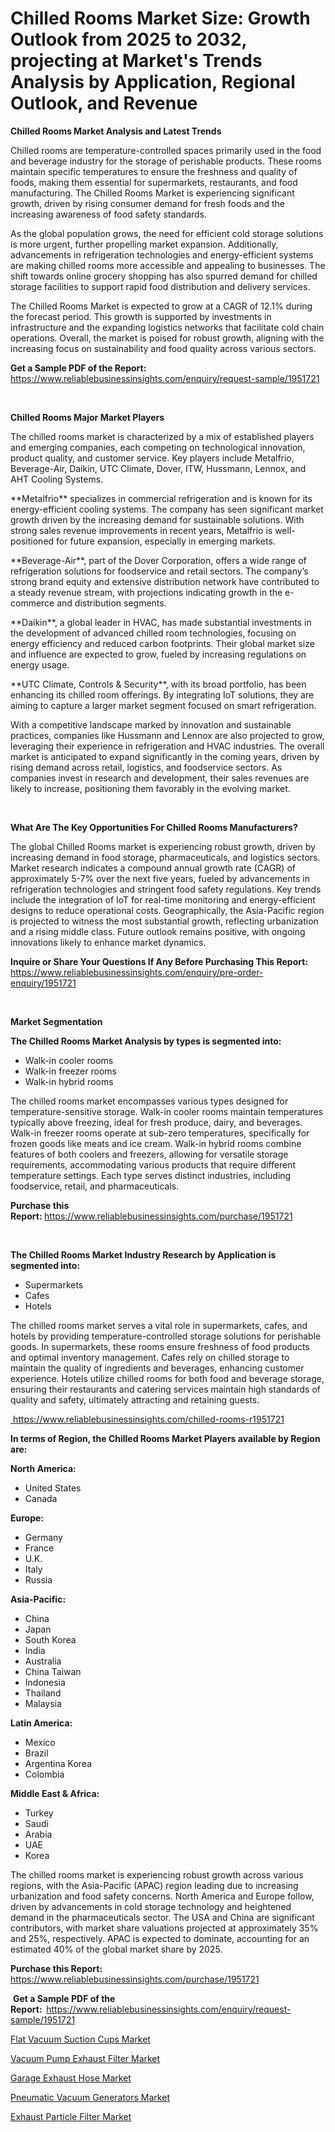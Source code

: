 <p><h1>Chilled Rooms Market Size: Growth Outlook from 2025 to 2032, projecting at Market's Trends Analysis by Application, Regional Outlook, and Revenue</h1></p><p><strong>Chilled Rooms Market Analysis and Latest Trends</strong></p>
<p><p>Chilled rooms are temperature-controlled spaces primarily used in the food and beverage industry for the storage of perishable products. These rooms maintain specific temperatures to ensure the freshness and quality of foods, making them essential for supermarkets, restaurants, and food manufacturing. The Chilled Rooms Market is experiencing significant growth, driven by rising consumer demand for fresh foods and the increasing awareness of food safety standards.</p><p>As the global population grows, the need for efficient cold storage solutions is more urgent, further propelling market expansion. Additionally, advancements in refrigeration technologies and energy-efficient systems are making chilled rooms more accessible and appealing to businesses. The shift towards online grocery shopping has also spurred demand for chilled storage facilities to support rapid food distribution and delivery services.</p><p>The Chilled Rooms Market is expected to grow at a CAGR of 12.1% during the forecast period. This growth is supported by investments in infrastructure and the expanding logistics networks that facilitate cold chain operations. Overall, the market is poised for robust growth, aligning with the increasing focus on sustainability and food quality across various sectors.</p></p>
<p><strong>Get a Sample PDF of the Report:&nbsp;</strong> <a href="https://www.reliablebusinessinsights.com/enquiry/request-sample/1951721?utm_campaign=112&utm_medium=2&utm_source=Github&utm_content=ia&utm_term=08042025&utm_id=chilled-rooms">https://www.reliablebusinessinsights.com/enquiry/request-sample/1951721</a></p>
<p>&nbsp;</p>
<p><strong>Chilled Rooms Major Market Players</strong></p>
<p><p>The chilled rooms market is characterized by a mix of established players and emerging companies, each competing on technological innovation, product quality, and customer service. Key players include Metalfrio, Beverage-Air, Daikin, UTC Climate, Dover, ITW, Hussmann, Lennox, and AHT Cooling Systems.</p><p>**Metalfrio** specializes in commercial refrigeration and is known for its energy-efficient cooling systems. The company has seen significant market growth driven by the increasing demand for sustainable solutions. With strong sales revenue improvements in recent years, Metalfrio is well-positioned for future expansion, especially in emerging markets.</p><p>**Beverage-Air**, part of the Dover Corporation, offers a wide range of refrigeration solutions for foodservice and retail sectors. The company’s strong brand equity and extensive distribution network have contributed to a steady revenue stream, with projections indicating growth in the e-commerce and distribution segments.</p><p>**Daikin**, a global leader in HVAC, has made substantial investments in the development of advanced chilled room technologies, focusing on energy efficiency and reduced carbon footprints. Their global market size and influence are expected to grow, fueled by increasing regulations on energy usage.</p><p>**UTC Climate, Controls & Security**, with its broad portfolio, has been enhancing its chilled room offerings. By integrating IoT solutions, they are aiming to capture a larger market segment focused on smart refrigeration.</p><p>With a competitive landscape marked by innovation and sustainable practices, companies like Hussmann and Lennox are also projected to grow, leveraging their experience in refrigeration and HVAC industries. The overall market is anticipated to expand significantly in the coming years, driven by rising demand across retail, logistics, and foodservice sectors. As companies invest in research and development, their sales revenues are likely to increase, positioning them favorably in the evolving market.</p></p>
<p>&nbsp;</p>
<p><strong>What Are The Key Opportunities For Chilled Rooms Manufacturers?</strong></p>
<p><p>The global Chilled Rooms market is experiencing robust growth, driven by increasing demand in food storage, pharmaceuticals, and logistics sectors. Market research indicates a compound annual growth rate (CAGR) of approximately 5-7% over the next five years, fueled by advancements in refrigeration technologies and stringent food safety regulations. Key trends include the integration of IoT for real-time monitoring and energy-efficient designs to reduce operational costs. Geographically, the Asia-Pacific region is projected to witness the most substantial growth, reflecting urbanization and a rising middle class. Future outlook remains positive, with ongoing innovations likely to enhance market dynamics.</p></p>
<p><strong>Inquire or Share Your Questions If Any Before Purchasing This Report:</strong> <a href="https://www.reliablebusinessinsights.com/enquiry/pre-order-enquiry/1951721?utm_campaign=112&utm_medium=2&utm_source=Github&utm_content=ia&utm_term=08042025&utm_id=chilled-rooms">https://www.reliablebusinessinsights.com/enquiry/pre-order-enquiry/1951721</a></p>
<p>&nbsp;</p>
<p><strong>Market Segmentation</strong></p>
<p><strong>The Chilled Rooms Market Analysis by types is segmented into:</strong></p>
<p><ul><li>Walk-in cooler rooms</li><li>Walk-in freezer rooms</li><li>Walk-in hybrid rooms</li></ul></p>
<p><p>The chilled rooms market encompasses various types designed for temperature-sensitive storage. Walk-in cooler rooms maintain temperatures typically above freezing, ideal for fresh produce, dairy, and beverages. Walk-in freezer rooms operate at sub-zero temperatures, specifically for frozen goods like meats and ice cream. Walk-in hybrid rooms combine features of both coolers and freezers, allowing for versatile storage requirements, accommodating various products that require different temperature settings. Each type serves distinct industries, including foodservice, retail, and pharmaceuticals.</p></p>
<p><strong>Purchase this Report:&nbsp;</strong><a href="https://www.reliablebusinessinsights.com/purchase/1951721?utm_campaign=112&utm_medium=2&utm_source=Github&utm_content=ia&utm_term=08042025&utm_id=chilled-rooms">https://www.reliablebusinessinsights.com/purchase/1951721</a></p>
<p>&nbsp;</p>
<p><strong>The Chilled Rooms Market Industry Research by Application is segmented into:</strong></p>
<p><ul><li>Supermarkets</li><li>Cafes</li><li>Hotels</li></ul></p>
<p><p>The chilled rooms market serves a vital role in supermarkets, cafes, and hotels by providing temperature-controlled storage solutions for perishable goods. In supermarkets, these rooms ensure freshness of food products and optimal inventory management. Cafes rely on chilled storage to maintain the quality of ingredients and beverages, enhancing customer experience. Hotels utilize chilled rooms for both food and beverage storage, ensuring their restaurants and catering services maintain high standards of quality and safety, ultimately attracting and retaining guests.</p></p>
<p><a href="https://www.reliablebusinessinsights.com/chilled-rooms-r1951721?utm_campaign=112&utm_medium=2&utm_source=Github&utm_content=ia&utm_term=08042025&utm_id=chilled-rooms">&nbsp;https://www.reliablebusinessinsights.com/chilled-rooms-r1951721</a></p>
<p><strong>In terms of Region, the Chilled Rooms Market Players available by Region are:</strong></p>
<p>
    <p> <strong> North America: </strong>
        <ul>
            <li>United States</li>
            <li>Canada</li>
        </ul>
        </p> 
    <p> <strong> Europe: </strong>
        <ul>
            <li>Germany</li>
            <li>France</li>
            <li>U.K.</li>
            <li>Italy</li>
            <li>Russia</li>
        </ul>
        </p> 
    <p> <strong> Asia-Pacific: </strong>
        <ul>
            <li>China</li>
            <li>Japan</li>
            <li>South Korea</li>
            <li>India</li>
            <li>Australia</li>
            <li>China Taiwan</li>
            <li>Indonesia</li>
            <li>Thailand</li>
            <li>Malaysia</li>
        </ul>
        </p> 
    <p> <strong> Latin America: </strong>
        <ul>
            <li>Mexico</li>
            <li>Brazil</li>
            <li>Argentina Korea</li>
            <li>Colombia</li>
        </ul>
        </p> 
    <p> <strong> Middle East & Africa: </strong>
        <ul>
            <li>Turkey</li>
            <li>Saudi</li>
            <li>Arabia</li>
            <li>UAE</li>
            <li>Korea</li>
        </ul>
    </p>
    </p>
<p><p>The chilled rooms market is experiencing robust growth across various regions, with the Asia-Pacific (APAC) region leading due to increasing urbanization and food safety concerns. North America and Europe follow, driven by advancements in cold storage technology and heightened demand in the pharmaceuticals sector. The USA and China are significant contributors, with market share valuations projected at approximately 35% and 25%, respectively. APAC is expected to dominate, accounting for an estimated 40% of the global market share by 2025.</p></p>
<p><strong>Purchase this Report: </strong><a href="https://www.reliablebusinessinsights.com/purchase/1951721?utm_campaign=112&utm_medium=2&utm_source=Github&utm_content=ia&utm_term=08042025&utm_id=chilled-rooms">https://www.reliablebusinessinsights.com/purchase/1951721</a></p>
<p>&nbsp;<strong>Get a Sample PDF of the Report:&nbsp;&nbsp;</strong><a href="https://www.reliablebusinessinsights.com/enquiry/request-sample/1951721?utm_campaign=112&utm_medium=2&utm_source=Github&utm_content=ia&utm_term=08042025&utm_id=chilled-rooms">https://www.reliablebusinessinsights.com/enquiry/request-sample/1951721</a></p>
<p><strong></strong></p>
<p><p><a href="https://github.com/swaftaenglem/Market-Research-Report-List-1/blob/main/flat-vacuum-suction-cups-market.md?utm_campaign=112&utm_medium=2&utm_source=Github&utm_content=ia&utm_term=08042025&utm_id=chilled-rooms">Flat Vacuum Suction Cups Market</a></p><p><a href="https://github.com/amagloeaad54/Market-Research-Report-List-1/blob/main/vacuum-pump-exhaust-filter-market.md?utm_campaign=112&utm_medium=2&utm_source=Github&utm_content=ia&utm_term=08042025&utm_id=chilled-rooms">Vacuum Pump Exhaust Filter Market</a></p><p><a href="https://github.com/blauetrelawz/Market-Research-Report-List-1/blob/main/garage-exhaust-hose-market.md?utm_campaign=112&utm_medium=2&utm_source=Github&utm_content=ia&utm_term=08042025&utm_id=chilled-rooms">Garage Exhaust Hose Market</a></p><p><a href="https://github.com/gassmkalay/Market-Research-Report-List-1/blob/main/pneumatic-vacuum-generators-market.md?utm_campaign=112&utm_medium=2&utm_source=Github&utm_content=ia&utm_term=08042025&utm_id=chilled-rooms">Pneumatic Vacuum Generators Market</a></p><p><a href="https://github.com/porstgowinjq/Market-Research-Report-List-1/blob/main/exhaust-particle-filter-market.md?utm_campaign=112&utm_medium=2&utm_source=Github&utm_content=ia&utm_term=08042025&utm_id=chilled-rooms">Exhaust Particle Filter Market</a></p></p>
